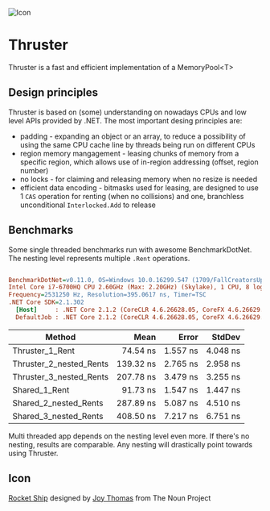 ![Icon](https://raw.githubusercontent.com/Scooletz/Thruster/master/package_icon.png)

# Thruster
Thruster is a fast and efficient implementation of a MemoryPool&lt;T>

## Design principles
Thruster is based on (some) understanding on nowadays CPUs and low level APIs provided by .NET. The most important desing principles are:
- padding - expanding an object or an array, to reduce a possibility of using the same CPU cache line by threads being run on different CPUs
- region memory mangagement - leasing chunks of memory from a specific region, which allows use of in-region addressing (offset, region number)
- no locks - for claiming and releasing memory when no resize is needed
- efficient data encoding - bitmasks used for leasing, are designed to use 1 `CAS` operation for renting (when no collisions) and one, branchless unconditional `Interlocked.Add` to release

## Benchmarks
Some single threaded benchmarks run with awesome BenchmarkDotNet. The nesting level represents multiple `.Rent` operations.

``` ini

BenchmarkDotNet=v0.11.0, OS=Windows 10.0.16299.547 (1709/FallCreatorsUpdate/Redstone3)
Intel Core i7-6700HQ CPU 2.60GHz (Max: 2.20GHz) (Skylake), 1 CPU, 8 logical and 4 physical cores
Frequency=2531250 Hz, Resolution=395.0617 ns, Timer=TSC
.NET Core SDK=2.1.302
  [Host]     : .NET Core 2.1.2 (CoreCLR 4.6.26628.05, CoreFX 4.6.26629.01), 64bit RyuJIT
  DefaultJob : .NET Core 2.1.2 (CoreCLR 4.6.26628.05, CoreFX 4.6.26629.01), 64bit RyuJIT


```
|                Method |      Mean |    Error |   StdDev |
|---------------------- |----------:|---------:|---------:|
|       Thruster_1_Rent |  74.54 ns | 1.557 ns | 4.048 ns |
|Thruster_2_nested_Rents | 139.32 ns | 2.765 ns | 2.958 ns |
|Thruster_3_nested_Rents | 207.78 ns | 3.479 ns | 3.255 ns |
|         Shared_1_Rent |  91.73 ns | 1.547 ns | 1.447 ns |
| Shared_2_nested_Rents | 287.89 ns | 5.087 ns | 4.510 ns |
| Shared_3_nested_Rents | 408.50 ns | 7.217 ns | 6.751 ns |

Multi threaded app depends on the nesting level even more. If there's no nesting, results are comparable. Any nesting will drastically point towards using Thruster.

## Icon

[Rocket Ship](https://thenounproject.com/term/rocket-ship/152486/) designed by [Joy Thomas](https://thenounproject.com/jthomas/) from The Noun Project
